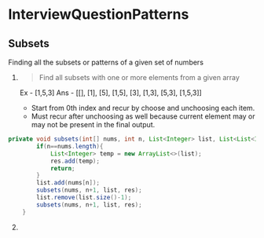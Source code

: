 # InterviewQuestionPatterns
## Subsets
Finding all the subsets or patterns of a given set of numbers

1) > Find all subsets with one or more elements from a given array
   
   Ex - [1,5,3]
   Ans - [[], [1], [5], [1,5], [3], [1,3], [5,3], [1,5,3]]

   - Start from 0th index and recur by choose and unchoosing each item.
   - Must recur after unchoosing as well because current element may or may not be present in the final output.
  
````java
private void subsets(int[] nums, int n, List<Integer> list, List<List<Integer>> res){
        if(n==nums.length){
            List<Integer> temp = new ArrayList<>(list);
            res.add(temp);
            return;
        }
        list.add(nums[n]);
        subsets(nums, n+1, list, res);
        list.remove(list.size()-1);
        subsets(nums, n+1, list, res);
    }
````
2) 
